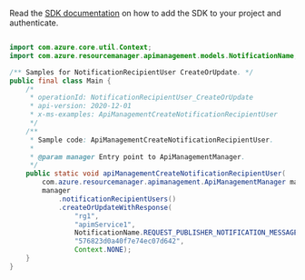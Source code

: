 Read the [SDK documentation](https://github.com/Azure/azure-sdk-for-java/blob/azure-resourcemanager-apimanagement_1.0.0-beta.2/sdk/apimanagement/azure-resourcemanager-apimanagement/README.md) on how to add the SDK to your project and authenticate.

```java

import com.azure.core.util.Context;
import com.azure.resourcemanager.apimanagement.models.NotificationName;

/** Samples for NotificationRecipientUser CreateOrUpdate. */
public final class Main {
    /*
     * operationId: NotificationRecipientUser_CreateOrUpdate
     * api-version: 2020-12-01
     * x-ms-examples: ApiManagementCreateNotificationRecipientUser
     */
    /**
     * Sample code: ApiManagementCreateNotificationRecipientUser.
     *
     * @param manager Entry point to ApiManagementManager.
     */
    public static void apiManagementCreateNotificationRecipientUser(
        com.azure.resourcemanager.apimanagement.ApiManagementManager manager) {
        manager
            .notificationRecipientUsers()
            .createOrUpdateWithResponse(
                "rg1",
                "apimService1",
                NotificationName.REQUEST_PUBLISHER_NOTIFICATION_MESSAGE,
                "576823d0a40f7e74ec07d642",
                Context.NONE);
    }
}
```
